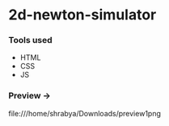 # 2d-newton-simulator

### Tools used

- HTML
- CSS
- JS


### Preview ->
 file:///home/shrabya/Downloads/preview1png



